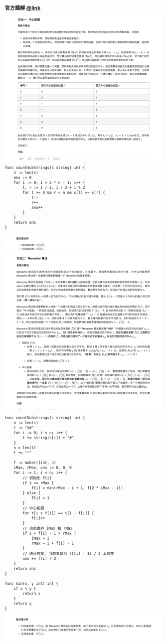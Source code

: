 ### 官方题解 [@link](https://leetcode-cn.com/problems/palindromic-substrings/solution/hui-wen-zi-chuan-by-leetcode-solution/)

![1.png](./source/1.png)
```Golang
func countSubstrings(s string) int {
    n := len(s)
    ans := 0
    for i := 0; i < 2 * n - 1; i++ {
        l, r := i / 2, i / 2 + i % 2
        for l >= 0 && r < n && s[l] == s[r] {
            l--
            r++
            ans++
        }
    }
    return ans
}
```
![2.png](./source/2.png)
![3.png](./source/3.png)
```Golang
func countSubstrings(s string) int {
    n := len(s)
    t := "$#"
    for i := 0; i < n; i++ {
        t += string(s[i]) + "#"
    }
    n = len(t)
    t += "!"

    f := make([]int, n)
    iMax, rMax, ans := 0, 0, 0
    for i := 1; i < n; i++ {
        // 初始化 f[i]
        if i <= rMax {
            f[i] = min(rMax - i + 1, f[2 * iMax - i])
        } else {
            f[i] = 1
        }
        // 中心拓展
        for t[i + f[i]] == t[i - f[i]] {
            f[i]++
        }
        // 动态维护 iMax 和 rMax
        if i + f[i] - 1 > rMax {
            iMax = i
            rMax = i + f[i] - 1
        }
        // 统计答案, 当前贡献为 (f[i] - 1) / 2 上取整
        ans += f[i] / 2
    }
    return ans
}

func min(x, y int) int {
    if x < y {
        return x
    }
    return y
}
```
![4.png](./source/4.png)